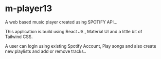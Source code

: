 # m-player13

A web based music player created using SPOTIFY API...

This application is build using React JS , Material UI and a little bit of Tailwind CSS.

A user can login using existing Spotify Account, Play songs and also create new playlists and add or remove tracks..
